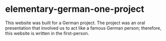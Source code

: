 # elementary-german-one-project

This website was built for a German project. The project was an oral presentation that involved us to act like a famous German person; therefore, this website is written in the first-person.
